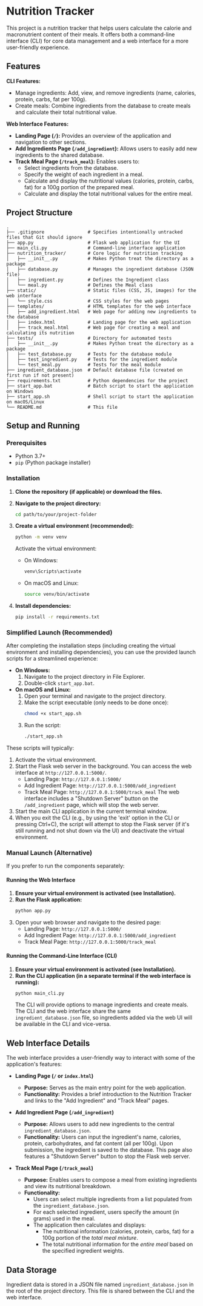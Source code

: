 # Nutrition Tracker

This project is a nutrition tracker that helps users calculate the calorie and macronutrient content of their meals. It offers both a command-line interface (CLI) for core data management and a web interface for a more user-friendly experience.

## Features

**CLI Features:**
*   Manage ingredients: Add, view, and remove ingredients (name, calories, protein, carbs, fat per 100g).
*   Create meals: Combine ingredients from the database to create meals and calculate their total nutritional value.

**Web Interface Features:**
*   **Landing Page (`/`):** Provides an overview of the application and navigation to other sections.
*   **Add Ingredients Page (`/add_ingredient`):** Allows users to easily add new ingredients to the shared database.
*   **Track Meal Page (`/track_meal`):** Enables users to:
    *   Select ingredients from the database.
    *   Specify the weight of each ingredient in a meal.
    *   Calculate and display the nutritional values (calories, protein, carbs, fat) for a 100g portion of the prepared meal.
    *   Calculate and display the total nutritional values for the entire meal.

## Project Structure

```
.
├── .gitignore                # Specifies intentionally untracked files that Git should ignore
├── app.py                    # Flask web application for the UI
├── main_cli.py               # Command-line interface application
├── nutrition_tracker/        # Core logic for nutrition tracking
│   ├── __init__.py           # Makes Python treat the directory as a package
│   ├── database.py           # Manages the ingredient database (JSON file)
│   ├── ingredient.py         # Defines the Ingredient class
│   └── meal.py               # Defines the Meal class
├── static/                   # Static files (CSS, JS, images) for the web interface
│   └── style.css             # CSS styles for the web pages
├── templates/                # HTML templates for the web interface
│   ├── add_ingredient.html   # Web page for adding new ingredients to the database
│   ├── index.html            # Landing page for the web application
│   ├── track_meal.html       # Web page for creating a meal and calculating its nutrition
├── tests/                    # Directory for automated tests
│   ├── __init__.py           # Makes Python treat the directory as a package
│   ├── test_database.py      # Tests for the database module
│   ├── test_ingredient.py    # Tests for the ingredient module
│   └── test_meal.py          # Tests for the meal module
├── ingredient_database.json  # Default database file (created on first run if not present)
├── requirements.txt          # Python dependencies for the project
├── start_app.bat             # Batch script to start the application on Windows
├── start_app.sh              # Shell script to start the application on macOS/Linux
└── README.md                 # This file
```

## Setup and Running

### Prerequisites

*   Python 3.7+
*   `pip` (Python package installer)

### Installation

1.  **Clone the repository (if applicable) or download the files.**

2.  **Navigate to the project directory:**
    ```bash
    cd path/to/your/project-folder
    ```

3.  **Create a virtual environment (recommended):**
    ```bash
    python -m venv venv
    ```
    Activate the virtual environment:
    *   On Windows:
        ```bash
        venv\Scripts\activate
        ```
    *   On macOS and Linux:
        ```bash
        source venv/bin/activate
        ```

4.  **Install dependencies:**
    ```bash
    pip install -r requirements.txt
    ```

### Simplified Launch (Recommended)

After completing the installation steps (including creating the virtual environment and installing dependencies), you can use the provided launch scripts for a streamlined experience:

*   **On Windows:**
    1.  Navigate to the project directory in File Explorer.
    2.  Double-click `start_app.bat`.
*   **On macOS and Linux:**
    1.  Open your terminal and navigate to the project directory.
    2.  Make the script executable (only needs to be done once):
        ```bash
        chmod +x start_app.sh
        ```
    3.  Run the script:
        ```bash
        ./start_app.sh
        ```

These scripts will typically:
1.  Activate the virtual environment.
2.  Start the Flask web server in the background. You can access the web interface at `http://127.0.0.1:5000/`.
    *   Landing Page: `http://127.0.0.1:5000/`
    *   Add Ingredient Page: `http://127.0.0.1:5000/add_ingredient`
    *   Track Meal Page: `http://127.0.0.1:5000/track_meal`
    The web interface includes a "Shutdown Server" button on the `/add_ingredient` page, which will stop the web server.
3.  Start the main CLI application in the current terminal window.
4.  When you exit the CLI (e.g., by using the 'exit' option in the CLI or pressing Ctrl+C), the script will attempt to stop the Flask server (if it's still running and not shut down via the UI) and deactivate the virtual environment.

### Manual Launch (Alternative)

If you prefer to run the components separately:

#### Running the Web Interface

1.  **Ensure your virtual environment is activated (see Installation).**
2.  **Run the Flask application:**
    ```bash
    python app.py
    ```
3.  Open your web browser and navigate to the desired page:
    *   Landing Page: `http://127.0.0.1:5000/`
    *   Add Ingredient Page: `http://127.0.0.1:5000/add_ingredient`
    *   Track Meal Page: `http://127.0.0.1:5000/track_meal`

#### Running the Command-Line Interface (CLI)

1.  **Ensure your virtual environment is activated (see Installation).**
2.  **Run the CLI application (in a separate terminal if the web interface is running):**
    ```bash
    python main_cli.py
    ```
    The CLI will provide options to manage ingredients and create meals. The CLI and the web interface share the same `ingredient_database.json` file, so ingredients added via the web UI will be available in the CLI and vice-versa.

## Web Interface Details

The web interface provides a user-friendly way to interact with some of the application's features:

*   **Landing Page (`/` or `index.html`)**
    *   **Purpose:** Serves as the main entry point for the web application.
    *   **Functionality:** Provides a brief introduction to the Nutrition Tracker and links to the "Add Ingredient" and "Track Meal" pages.

*   **Add Ingredient Page (`/add_ingredient`)**
    *   **Purpose:** Allows users to add new ingredients to the central `ingredient_database.json`.
    *   **Functionality:** Users can input the ingredient's name, calories, protein, carbohydrates, and fat content (all per 100g). Upon submission, the ingredient is saved to the database. This page also features a "Shutdown Server" button to stop the Flask web server.

*   **Track Meal Page (`/track_meal`)**
    *   **Purpose:** Enables users to compose a meal from existing ingredients and view its nutritional breakdown.
    *   **Functionality:**
        *   Users can select multiple ingredients from a list populated from the `ingredient_database.json`.
        *   For each selected ingredient, users specify the amount (in grams) used in the meal.
        *   The application then calculates and displays:
            *   The nutritional information (calories, protein, carbs, fat) for a 100g portion of the *total meal mixture*.
            *   The total nutritional information for the *entire meal* based on the specified ingredient weights.

## Data Storage

Ingredient data is stored in a JSON file named `ingredient_database.json` in the root of the project directory. This file is shared between the CLI and the web interface.

